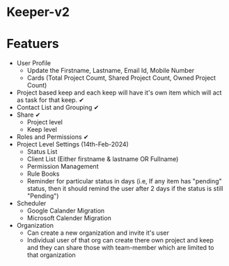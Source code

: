 # Keeper-v2

# Featuers
- User Profile
  - Update the Firstname, Lastname, Email Id, Mobile Number
  - Cards (Total Project Coumt, Shared Project Count, Owned Project Count)
- Project based keep and each keep will have it's own item which will act as task for that keep. ✔
- Contact List and Grouping ✔
- Share ✔
  - Project level
  - Keep level
- Roles and Permissions ✔
- Project Level Settings (14th-Feb-2024)
  - Status List
  - Client List (Either firstname & lastname OR Fullname)
  - Permission Management
  - Rule Books
  - Reminder for particular status in days (i.e, If any item has "pending" status, then it should remind the user after 2 days if the status is still "Pending")
- Scheduler
  - Google Calander Migration
  - Microsoft Calender Migration
- Organization
  - Can create a new organization and invite it's user
  - Individual user of that org can create there own project and keep and they can share those with team-member which are limited to that organization 
